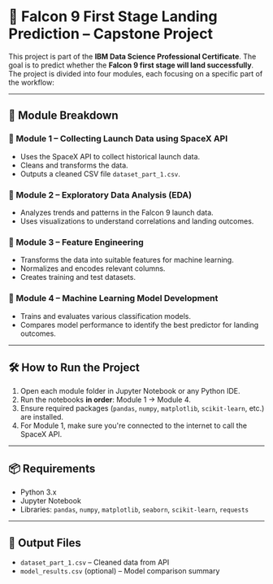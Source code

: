 # 🚀 Falcon 9 First Stage Landing Prediction – Capstone Project

This project is part of the **IBM Data Science Professional Certificate**. The goal is to predict whether the **Falcon 9 first stage will land successfully**. The project is divided into four modules, each focusing on a specific part of the workflow:

---

## 📁 Module Breakdown

### 📂 Module 1 – Collecting Launch Data using SpaceX API
- Uses the SpaceX API to collect historical launch data.
- Cleans and transforms the data.
- Outputs a cleaned CSV file `dataset_part_1.csv`.

### 📂 Module 2 – Exploratory Data Analysis (EDA)
- Analyzes trends and patterns in the Falcon 9 launch data.
- Uses visualizations to understand correlations and landing outcomes.

### 📂 Module 3 – Feature Engineering
- Transforms the data into suitable features for machine learning.
- Normalizes and encodes relevant columns.
- Creates training and test datasets.

### 📂 Module 4 – Machine Learning Model Development
- Trains and evaluates various classification models.
- Compares model performance to identify the best predictor for landing outcomes.

---

## 🛠️ How to Run the Project

1. Open each module folder in Jupyter Notebook or any Python IDE.
2. Run the notebooks **in order**: Module 1 → Module 4.
3. Ensure required packages (`pandas`, `numpy`, `matplotlib`, `scikit-learn`, etc.) are installed.
4. For Module 1, make sure you're connected to the internet to call the SpaceX API.

---

## 📦 Requirements

- Python 3.x
- Jupyter Notebook
- Libraries: `pandas`, `numpy`, `matplotlib`, `seaborn`, `scikit-learn`, `requests`

---

## 📄 Output Files

- `dataset_part_1.csv` – Cleaned data from API
- `model_results.csv` (optional) – Model comparison summary
